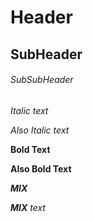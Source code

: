 # Header
## SubHeader
###### SubSubHeader


*Italic text*

_Also Italic text_

**Bold Text**

__Also Bold Text__


***MIX***

*__MIX__ text*


